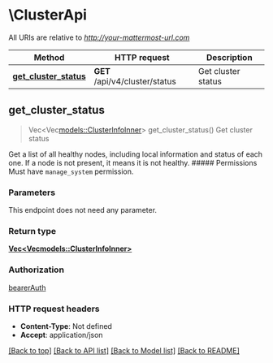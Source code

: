 # \ClusterApi

All URIs are relative to *http://your-mattermost-url.com*

Method | HTTP request | Description
------------- | ------------- | -------------
[**get_cluster_status**](ClusterApi.md#get_cluster_status) | **GET** /api/v4/cluster/status | Get cluster status



## get_cluster_status

> Vec<Vec<models::ClusterInfoInner>> get_cluster_status()
Get cluster status

Get a list of all healthy nodes, including local information and status of each one. If a node is not present, it means it is not healthy. ##### Permissions Must have `manage_system` permission. 

### Parameters

This endpoint does not need any parameter.

### Return type

[**Vec<Vec<models::ClusterInfoInner>>**](Vec.md)

### Authorization

[bearerAuth](../README.md#bearerAuth)

### HTTP request headers

- **Content-Type**: Not defined
- **Accept**: application/json

[[Back to top]](#) [[Back to API list]](../README.md#documentation-for-api-endpoints) [[Back to Model list]](../README.md#documentation-for-models) [[Back to README]](../README.md)

